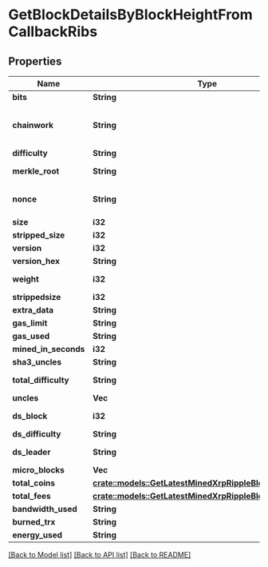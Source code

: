 # GetBlockDetailsByBlockHeightFromCallbackRibs

## Properties

Name | Type | Description | Notes
------------ | ------------- | ------------- | -------------
**bits** | **String** | Represents a specific sub-unit of Zcash. Bits have two-decimal precision | 
**chainwork** | **String** | Represents a hexadecimal number of all the hashes necessary to produce the current chain. E.g., when converting 0000000000000000000000000000000000000000000086859f7a841475b236fd to a decimal you get 635262017308958427068157 hashes, or 635262 exahashes. | 
**difficulty** | **String** | Represents a mathematical value of how hard it is to find a valid hash for this block. | 
**merkle_root** | **String** | Defines the single and final (root) node of a Merkle tree. It is the combined hash of all transactions' hashes that are part of a blockchain block. | 
**nonce** | **String** | Represents the sequential running number for an address, starting from 0 for the first transaction. E.g., if the nonce of a transaction is 10, it would be the 11th transaction sent from the sender's address. | 
**size** | **i32** | Represents the total size of the block in Bytes. | 
**stripped_size** | **i32** | Defines the numeric representation of the block size excluding the witness data. | 
**version** | **i32** | Represents the transaction version number. | 
**version_hex** | **String** | Is the hexadecimal string representation of the block's version. | 
**weight** | **i32** | Represents a measurement to compare the size of different transactions to each other in proportion to the block size limit. | 
**strippedsize** | **i32** | Defines the numeric representation of the block size excluding the witness data. | 
**extra_data** | **String** | Represents any data that can be included by the miner in the block. | 
**gas_limit** | **String** | Represents the amount of gas used by this specific transaction alone. | 
**gas_used** | **String** | Represents the exact unit of gas that was used for the transaction. | 
**mined_in_seconds** | **i32** | Specifies the amount of time required for the block to be mined in seconds. | 
**sha3_uncles** | **String** | Defines the combined hash of all uncles for a given parent. | 
**total_difficulty** | **String** | Defines the total difficulty of the chain until this block, i.e. how difficult it is for a specific miner to mine a new block. | 
**uncles** | **Vec<String>** |  | 
**ds_block** | **i32** | Represents the Directory Service block which contains metadata about the miners who participate in the consensus protocol. | 
**ds_difficulty** | **String** | Defines how difficult it is to mine the dsBlocks. | 
**ds_leader** | **String** | Represents a part of the DS Committee which leads the consensus protocol for the epoch. | 
**micro_blocks** | **Vec<String>** |  | 
**total_coins** | [**crate::models::GetLatestMinedXrpRippleBlockRiTotalCoins**](GetLatestMinedXRPRippleBlockRI_totalCoins.md) |  | 
**total_fees** | [**crate::models::GetLatestMinedXrpRippleBlockRiTotalFees**](GetLatestMinedXRPRippleBlockRI_totalFees.md) |  | 
**bandwidth_used** | **String** | Represents the bandwidth used for the transaction. | 
**burned_trx** | **String** | Represents the block burned TRX. | 
**energy_used** | **String** | Representats the used energy for the transaction. | 

[[Back to Model list]](../README.md#documentation-for-models) [[Back to API list]](../README.md#documentation-for-api-endpoints) [[Back to README]](../README.md)


